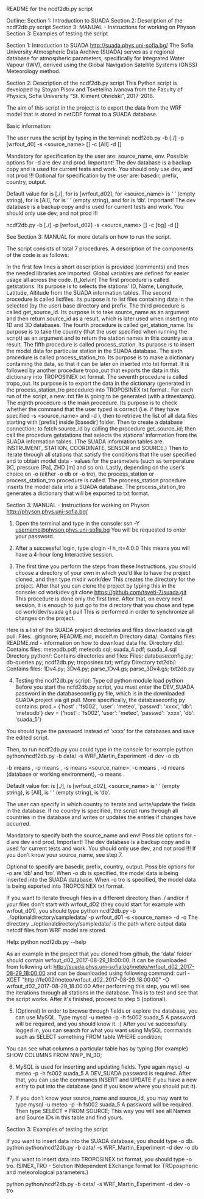 README for the ncdf2db.py script 


Outline:
Section 1: Introduction to SUADA
Section 2: Description of the ncdf2db.py script
Section 3: MANUAL - Instructions for working on Physon
Section 3: Examples of testing the script



Section 1: Introduction to SUADA
http://suada.phys.uni-sofia.bg/
The Sofia University Atmospheric Data Archive (SUADA) serves as a regional database for atmospheric parameters, specifically for Integrated Water Vapour (IWV), derived using the Global Navigation Satellite Systems (GNSS) Meteorology method.




Section 2: Description of the ncdf2db.py script
This Python script is developed by Stoyan Pisov and Tsvetelina Ivanova from the Faculty of Physics, Sofia University “St. Kliment Ohridski”, 2017-2018.

The aim of this script in the project is to export the data from the WRF model that is stored in netCDF format to a SUADA database.

Basic information:

The user runs the script by typing in the terminal:
ncdf2db.py -b <basedir> [./] -p <prefix> [wrfout_d0] -s <source_name> [] -c <country> [All] -d <env> []

Mandatory for specification by the user are: source_name, env. 
Possible options for -d <env> are dev and prod.
Important! The dev database is a backup copy and is used for current tests and work. You should only use dev, and not prod !!!
Optional for specification by the user are: basedir, prefix, country, output. 

Default value for <basedir> is [./], for <prefix> is [wrfout_d02], 
for <source_name> is ‘ ’ (empty string), for <country> is [All], for <env> is ‘ ’ (empty string), and for <output> is ‘db’.
Important! The dev database is a backup copy and is used for current tests and work. You should only use dev, and not prod !!!

ncdf2db.py -b <basedir> [./] -p <prefix> [wrfout_d02] -s <source_name> [] -c <country> [bg] -d <env> []

See Section 3: MANUAL for more details on how to run the script.

The script consists of total 7 procedures.
A description of the components of the code is as follows:

In the first few lines a short description is provided (comments) and then the needed libraries are imported.
Global variables are defined for easier usage all across the code. (t_kelvin)
The first procedure is called getstations. Its purpose is to selects the stations' ID, Name, Longitude, Latitude, Altitude from the SUADA information tables.
The second procedure is called listfiles. Its purpose is to list files containing data in the selected (by the user) base directory and prefix.
The third procedure is called get_source_id. Its purpose is to take source_name as an argument and then return source_id as a result, which is later used when inserting into 1D and 3D databases.
The fourth procedure is called get_station_name. Its purpose is to take the country (that the user specified when running the script) as an argument and to return the station names in this country as a result.
The fifth procedure is called process_station. Its purpose is to insert the model data for particular station in the SUADA database.
The sixth procedure is called process_station_tro. Its purpose is to make a dictionary containing the data, so that it can be later on inserted into txt format. It is followed by another procedure tropo_out that exports the data in this dictionary into TROPOSINEX txt format.
The seventh procedure is called tropo_out. Its purpose is to export the data in the dictionary (generated in the process_station_tro procedure) into TROPOSINEX txt format.. For each run of the script, a new .txt file is going to be generated (with a timestamp).
The eighth procedure is the main procedure. Its purpose is to check whether the command that the user typed is correct (i.e. if they have specified -s <source_name> and -d <env>), then to retrieve the list of all data files starting with [prefix] inside [basedir] folder. Then to create a database connection; to fetch source_id by calling the procedure get_source_id; then call the procedure getstations that selects the stations' information from the SUADA information tables. (The SUADA information tables are: INSTRUMENT, STATION, COORDINATE, SENSOR and SOURCE.) Then to iterate through all stations that satisfy the conditions that the user specified and to obtain model data - values for the parameters (such as temperature [K], pressure [Pa], ZHD [m] and so on). Lastly, depending on the user’s choice on -o <output> (either -o db or -o tro), the process_station or process_station_tro procedure is called. The process_station procedure inserts the model data into a SUADA database. The process_station_tro generates a dictionary that will be exported to txt format.




Section 3: MANUAL - Instructions for working on Physon
http://physon.phys.uni-sofia.bg/

1. Open the terminal and type in the console:
	ssh -Y username@physon.phys.uni-sofia.bg
You will be requested to enter your password.


2. After a successful login, type 
	qlogin -l h_rt=4:0:0 
This means you will have a 4-hour long Interactive session.


3. The first time you perform the steps from these Instructions, you should choose a directory of your own in which you'd like to have the project cloned, and then type
	mkdir work/dev
This creates the directory for the project.
After that you can clone the project by typing this in the console:
           cd work/dev
	git clone https://github.com/tsveti-7/suada.git
This procedure is done only the first time.
After that, on every next session, it is enough to just go to the directory that you chose and type
	cd work/dev/suada
	git pull
This is performed in order to synchronize all changes on the project.

Here is a list of the SUADA project directories and files downloaded via git pull:
Files: .gitignore; README.md, modelf.m
Directory data/:
		Contains files: README.md - information on how to download data file.
Directory db/:
		Contains files: meteodb.pdf; meteodb.sql; suada_4.pdf; suada_4.sql
Directory python/:
		Contains directories and files:
			Files: databaseconfig.py; db-queries.py; ncdf2db.py; troposinex.txt; wrf.py 
			Directory txt2db/:
				Contains files: 1Dv4.py; 3Dv4.py; parse_1Dv4.gs; parse_3Dv4.gs; txt2db.py




4. Testing the ncdf2db.py script:
Type
	cd python
	module load python
Before you start the ncfd2db.py script, you must enter the DEV_SUADA password in the databaseconfig.py file, which is in the downloaded SUADA project via git pull.
More specifically, the databaseconfig.py contains:
prod  = {'host' : 'fs002',      'user': 'meteo', 'passwd': 'xxxx', 'db': 'meteodb'}
dev = {'host' : 'fs002', 'user': 'meteo', 'passwd': 'xxxx', 'db': 'suada_5'}


You should type the password instead of ‘xxxx’ for the databases and save the edited script.

Then, to run ncdf2db.py you could type in the console for example
python python/ncdf2db.py -b data/ -s WRF_Martin_Experiment -d dev -o db	 

-b means <basedir>, 
-p means <prefix>, 
-s means <source_name>, 
-c means <country>,
-d means <env> (database or working environment), 
-o means <output>.

Default value for:
 <basedir>		 is 	[./], 
<prefix>		 is 	[wrfout_d02], 
<source_name>	 is 	‘ ’ (empty string),
<country> 		 is 	[All], 
<env> 		 is 	‘ ’ (empty string), 
 <output> 		 is 	‘db’.


The user can specify in which country to iterate and write/update the fields in the database. If no country is specified, the script runs through all countries in the database and writes or updates the entries if changes have occurred.

Мandatory to specify both the source_name and env!
Possible options for -d <env> are dev and prod.
Important! The dev database is a backup copy and is used for current tests and work. You should only use dev, and not prod !!!
If you don’t know your source_name, see step 7.

Optional to specify are basedir, prefix, country, output.
Possible options for -o <output> are ‘db’ and ‘tro’. When -o db is specified, the model data is being inserted into the SUADA database. When -o tro is specified, the model data is being exported into TROPOSINEX txt format.

If you want to iterate through files in a different directory than ./ and/or if your files don't start with wrfout_d02 (they could start for example with wrfout_d01), you should type
	python ncdf2db.py -b ../optionaldirectory/sampledata/ -p wrfout_d01 -s <source_name> -d <env> -o <output>
The directory ../optionaldirectory/sampledata/ is the path where output data netcdf files from WRF model are stored.

Help:
           python ncdf2db.py --help

As an example in the project that you cloned from github, the 'data' folder should contain wrfout_d02_2017-08-29_18:00:00. It can be downloaded from following url: 
http://suada.phys.uni-sofia.bg/meteo/wrfout_d02_2017-08-29_18:00:00 
and can be downloaded using following command:
	curl -XGET "http://fe002/meteo/wrfout_d02_2017-08-29_18:00:00" -O wrfout_d02_2017-08-29_18:00:00
After performing this step, you will see the iterations through all stations in the database. This is to test and see that the script works. After it's finished, proceed to step 5 (optional).


5. (Optional) In order to browse through fields or explore the database, you can use MySQL. Type 
	mysql -u meteo -p -h fs002 suada_5
A password will be required, and you should know it. :)
After you've successfully logged in, you can search for what you want using MySQL commands such as 
SELECT something FROM table WHERE condition;

You can see what columns a particular table has by typing (for example)
SHOW COLUMNS FROM NWP_IN_3D;


6. MySQL is used for inserting and updating fields. Type again
	mysql -u meteo -p -h fs002 suada_5
A DEV_SUADA password is required.
After that, you can use the commands INSERT and UPDATE if you have a new entry to put into the database (and if you know where you should put it).


7. If you don’t know your source_name and source_id, you may want to type
	mysql -u meteo -p -h fs002 suada_5
A password will be required. Then type
SELECT * FROM SOURCE;
This way you will see all Names and Source IDs in this table and find yours.




Section 3: Examples of testing the script

If you want to insert data into the SUADA database, you should type -o db.
python python/ncdf2db.py -b data/ -s WRF_Martin_Experiment -d dev -o db

If you want to insert data into TROPOSINEX txt format, you should type -o tro.
(SINEX_TRO - Solution INdependent EXchange format for TROpospheric and meteorological parameters.)

python python/ncdf2db.py -b data/ -s WRF_Martin_Experiment -d dev -o tro

